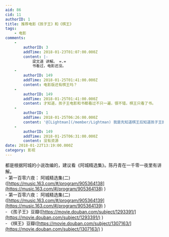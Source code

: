 ```yaml
---
aid: 86
cid: 11
authorID: 1
title: 推荐电影《孩子王》和《棋王》
tags:
    - 电影
comments:
    -
        authorID: 3
        addTime: 2018-01-23T01:07:00.000Z
        content: |-
            梁文道 讲解。 =.=  
            书看过，电影还没。
    -
        authorID: 149
        addTime: 2018-01-25T01:41:00.000Z
        content: 电影版还有棋王吗？
    -
        authorID: 149
        addTime: 2018-01-25T01:41:00.000Z
        content: 才知道，孩子王电影和书都看过不只一遍，很不错，棋王只看了书。
    -
        authorID: 1
        addTime: 2018-01-25T06:26:00.000Z
        content: '@[Lightman](/member/Lightman) 我是先知道棋王后知道孩子王的'
    -
        authorID: 149
        addTime: 2018-01-25T06:31:00.000Z
        content: 没有资源
date: 2018-01-22T13:19:00.000Z
category: 影视
---
```


都是根据阿城的小说改编的，建议看《阿城精选集》。陈丹青在一千零一夜里有讲解。  
\- 第一百零六夜： 阿城精选集(二)([https://music.163.com/#/program/905364138](https://music.163.com/#/program/905364138) )  
\- 第一百零六夜： 阿城精选集(二)([https://music.163.com/#/program/905364139](https://music.163.com/#/program/905364139) )  
\- 《孩子王》豆瓣([https://movie.douban.com/subject/1293391/](https://movie.douban.com/subject/1293391/) )  
\- 《棋王》豆瓣([https://movie.douban.com/subject/1307163/](https://movie.douban.com/subject/1307163/) )
